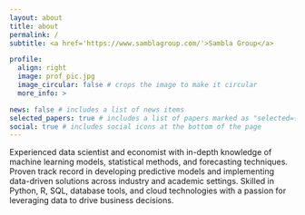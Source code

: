 ```yaml
---
layout: about
title: about
permalink: /
subtitle: <a href='https://www.samblagroup.com/'>Sambla Group</a>

profile:
  align: right
  image: prof_pic.jpg
  image_circular: false # crops the image to make it circular
  more_info: >

news: false # includes a list of news items
selected_papers: true # includes a list of papers marked as "selected={true}"
social: true # includes social icons at the bottom of the page
---
```


Experienced data scientist and economist with in-depth knowledge of machine learning models, statistical methods, and forecasting techniques. Proven track record in developing predictive models and implementing data-driven solutions across industry and academic settings. Skilled in Python, R, SQL, database tools, and cloud technologies with a passion for leveraging data to drive business decisions.
